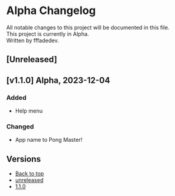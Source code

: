 # Alpha Changelog

All notable changes to this project will be documented in this file.\
This project is currently in Alpha.\
Written by fffadedev.

## [Unreleased]

## [v1.1.0] Alpha, 2023-12-04

### Added

- Help menu

### Changed

- App name to Pong Master!

## Versions

- [Back to top](#changelog)
- [unreleased](#unreleased)
- [1.1.0](#v1.1.0)
